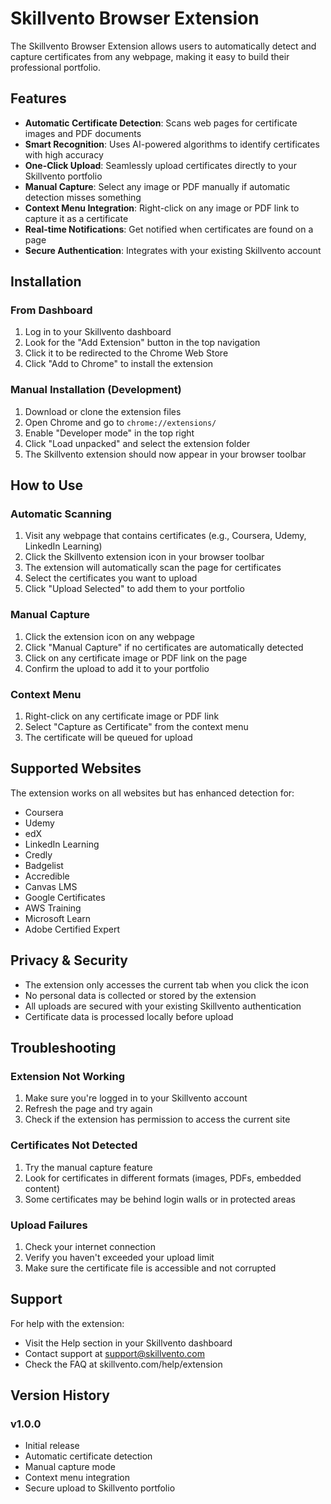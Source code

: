 # Skillvento Browser Extension

The Skillvento Browser Extension allows users to automatically detect and capture certificates from any webpage, making it easy to build their professional portfolio.

## Features

- **Automatic Certificate Detection**: Scans web pages for certificate images and PDF documents
- **Smart Recognition**: Uses AI-powered algorithms to identify certificates with high accuracy
- **One-Click Upload**: Seamlessly upload certificates directly to your Skillvento portfolio
- **Manual Capture**: Select any image or PDF manually if automatic detection misses something
- **Context Menu Integration**: Right-click on any image or PDF link to capture it as a certificate
- **Real-time Notifications**: Get notified when certificates are found on a page
- **Secure Authentication**: Integrates with your existing Skillvento account

## Installation

### From Dashboard
1. Log in to your Skillvento dashboard
2. Look for the "Add Extension" button in the top navigation
3. Click it to be redirected to the Chrome Web Store
4. Click "Add to Chrome" to install the extension

### Manual Installation (Development)
1. Download or clone the extension files
2. Open Chrome and go to `chrome://extensions/`
3. Enable "Developer mode" in the top right
4. Click "Load unpacked" and select the extension folder
5. The Skillvento extension should now appear in your browser toolbar

## How to Use

### Automatic Scanning
1. Visit any webpage that contains certificates (e.g., Coursera, Udemy, LinkedIn Learning)
2. Click the Skillvento extension icon in your browser toolbar
3. The extension will automatically scan the page for certificates
4. Select the certificates you want to upload
5. Click "Upload Selected" to add them to your portfolio

### Manual Capture
1. Click the extension icon on any webpage
2. Click "Manual Capture" if no certificates are automatically detected
3. Click on any certificate image or PDF link on the page
4. Confirm the upload to add it to your portfolio

### Context Menu
1. Right-click on any certificate image or PDF link
2. Select "Capture as Certificate" from the context menu
3. The certificate will be queued for upload

## Supported Websites

The extension works on all websites but has enhanced detection for:
- Coursera
- Udemy
- edX
- LinkedIn Learning
- Credly
- Badgelist
- Accredible
- Canvas LMS
- Google Certificates
- AWS Training
- Microsoft Learn
- Adobe Certified Expert

## Privacy & Security

- The extension only accesses the current tab when you click the icon
- No personal data is collected or stored by the extension
- All uploads are secured with your existing Skillvento authentication
- Certificate data is processed locally before upload

## Troubleshooting

### Extension Not Working
1. Make sure you're logged in to your Skillvento account
2. Refresh the page and try again
3. Check if the extension has permission to access the current site

### Certificates Not Detected
1. Try the manual capture feature
2. Look for certificates in different formats (images, PDFs, embedded content)
3. Some certificates may be behind login walls or in protected areas

### Upload Failures
1. Check your internet connection
2. Verify you haven't exceeded your upload limit
3. Make sure the certificate file is accessible and not corrupted

## Support

For help with the extension:
- Visit the Help section in your Skillvento dashboard
- Contact support at support@skillvento.com
- Check the FAQ at skillvento.com/help/extension

## Version History

### v1.0.0
- Initial release
- Automatic certificate detection
- Manual capture mode
- Context menu integration
- Secure upload to Skillvento portfolio